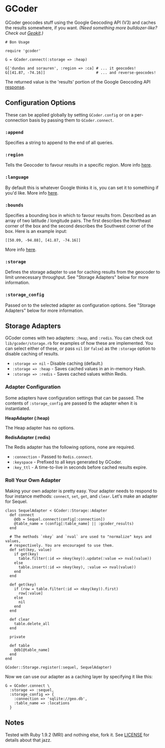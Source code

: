 # GCoder

GCoder geocodes stuff using the Google Geocoding API (V3) and caches the
results somewhere, if you want. _(Need something more bulldozer-like? Check out
[Geokit](http://github.com/andre/geokit-gem).)_

    # Bon Usage

    require 'gcoder'

    G = GCoder.connect(:storage => :heap)

    G['dundas and sorauren', :region => :ca] # ... it geocodes!
    G[[41.87, -74.16]]                       # ... and reverse-geocodes!

The returned value is the 'results' portion of the Google Geocoding API
[response](http://code.google.com/apis/maps/documentation/geocoding/#JSON).

## Configuration Options

These can be applied globally by setting `GCoder.config` or on a per-connection
basis by passing them to `GCoder.connect`.

### `:append`

Specifies a string to append to the end of all queries.

### `:region`

Tells the Geocoder to favour results in a specific region. More info
[here](http://code.google.com/apis/maps/documentation/geocoding/#RegionCodes).

### `:language`

By default this is whatever Google thinks it is, you can set it to something
if you'd like. More info
[here](http://code.google.com/apis/maps/documentation/geocoding/#GeocodingRequests).

### `:bounds`

Specifies a bounding box in which to favour results from. Described as an array
of two latitude / longitude pairs. The first describes the Northeast corner of
the box and the second describes the Southwest corner of the box. Here is an
example input:

    [[50.09, -94.88], [41.87, -74.16]]

More info [here](http://code.google.com/apis/maps/documentation/geocoding/#Viewports).

### `:storage`

Defines the storage adapter to use for caching results from the geocoder to
limit unnecessary throughput. See "Storage Adapters" below for more information.

### `:storage_config`

Passed on to the selected adapter as configuration options. See
"Storage Adapters" below for more information.

## Storage Adapters

GCoder comes with two adapters: `:heap`, and `:redis`. You can check out
`lib/gcoder/storage.rb` for examples of how these are implemented. You can
select either of these, or pass `nil` (or `false`) as the `:storage` option to
disable caching of results.

 * `:storage => nil` - Disable caching (default.)
 * `:storage => :heap` - Saves cached values in an in-memory Hash.
 * `:storage => :redis` - Saves cached values within Redis.

### Adapter Configuration

Some adapters have configuration settings that can be passed. The contents of
`:storage_config` are passed to the adapter when it is instantiated.

**HeapAdapter (:heap)**

The Heap adapter has no options.

**RedisAdapter (:redis)**

The Redis adapter has the following options, none are required.

 * `:connection` - Passed to `Redis.connect`.
 * `:keyspace` - Prefixed to all keys generated by GCoder.
 * `:key_ttl` - A time-to-live in seconds before cached results expire.

### Roll Your Own Adapter

Making your own adapter is pretty easy. Your adapter needs to respond to four
instance methods: `connect`, `set`, `get`, and `clear`. Let's make an adapter
for Sequel.

    class SequelAdapter < GCoder::Storage::Adapter
      def connect
        @db = Sequel.connect(config[:connection])
        @table_name = (config[:table_name] || :gcoder_results)
      end

      # The methods `nkey` and `nval` are used to "normalize" keys and values,
      # respectively. You are encouraged to use them.
      def set(key, value)
        if get(key)
          table.filter(:id => nkey(key)).update(:value => nval(value))
        else
          table.insert(:id => nkey(key), :value => nval(value))
        end
      end

      def get(key)
        if (row = table.filter(:id => nkey(key)).first)
          row[:value]
        else
          nil
        end
      end

      def clear
        table.delete_all
      end

      private

      def table
        @db[@table_name]
      end
    end

    GCoder::Storage.register(:sequel, SequelAdapter)

Now we can use our adapter as a caching layer by specifying it like this:

    G = GCoder.connect \
      :storage => :sequel,
      :storage_config => {
        :connection => 'sqlite://geo.db',
        :table_name => :locations
      }

## Notes

Tested with Ruby 1.9.2 (MRI) and nothing else, fork it. See
[LICENSE](http://github.com/heycarsten/gcoder/blob/master/LICENSE) for details
about that jazz.
